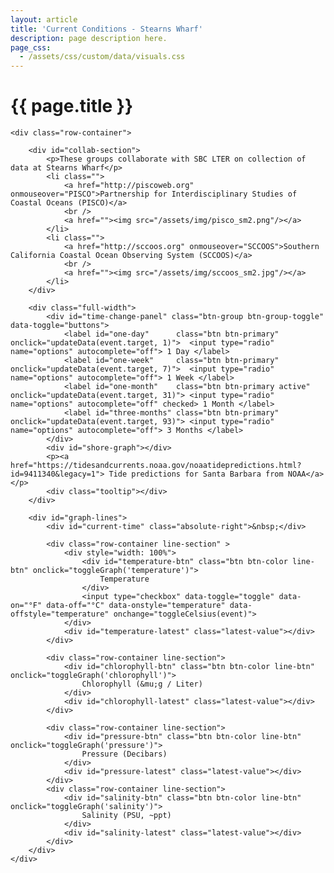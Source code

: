 ```yaml
---
layout: article
title: 'Current Conditions - Stearns Wharf'
description: page description here.
page_css:
  - /assets/css/custom/data/visuals.css
---
```


<div id="graph-container">
    <h1>{{ page.title }}</h1>

    <div class="row-container">

        <div id="collab-section">
            <p>These groups collaborate with SBC LTER on collection of data at Stearns Wharf</p>
            <li class="">
                <a href="http://piscoweb.org" onmouseover="PISCO">Partnership for Interdisciplinary Studies of Coastal Oceans (PISCO)</a>
                <br />
                <a href=""><img src="/assets/img/pisco_sm2.png"/></a>
            </li>
            <li class="">
                <a href="http://sccoos.org" onmouseover="SCCOOS">Southern California Coastal Ocean Observing System (SCCOOS)</a>
                <br />
                <a href=""><img src="/assets/img/sccoos_sm2.jpg"/></a>
            </li>
        </div>

        <div class="full-width">
            <div id="time-change-panel" class="btn-group btn-group-toggle" data-toggle="buttons">
                <label id="one-day"      class="btn btn-primary"        onclick="updateData(event.target, 1)">  <input type="radio" name="options" autocomplete="off"> 1 Day </label>
                <label id="one-week"     class="btn btn-primary"        onclick="updateData(event.target, 7)">  <input type="radio" name="options" autocomplete="off"> 1 Week </label>
                <label id="one-month"    class="btn btn-primary active" onclick="updateData(event.target, 31)"> <input type="radio" name="options" autocomplete="off" checked> 1 Month </label>
                <label id="three-months" class="btn btn-primary"        onclick="updateData(event.target, 93)"> <input type="radio" name="options" autocomplete="off"> 3 Months </label>
            </div>
            <div id="shore-graph"></div>
            <p><a href="https://tidesandcurrents.noaa.gov/noaatidepredictions.html?id=9411340&legacy=1"> Tide predictions for Santa Barbara from NOAA</a></p>
            <div class="tooltip"></div>
        </div>

        <div id="graph-lines">
            <div id="current-time" class="absolute-right">&nbsp;</div>

            <div class="row-container line-section" >
                <div style="width: 100%">
                    <div id="temperature-btn" class="btn btn-color line-btn" onclick="toggleGraph('temperature')">
                        Temperature
                    </div>
                    <input type="checkbox" data-toggle="toggle" data-on="°F" data-off="°C" data-onstyle="temperature" data-offstyle="temperature" onchange="toggleCelsius(event)">
                </div>
                <div id="temperature-latest" class="latest-value"></div>
            </div>

            <div class="row-container line-section">
                <div id="chlorophyll-btn" class="btn btn-color line-btn" onclick="toggleGraph('chlorophyll')">
                    Chlorophyll (&mu;g / Liter)
                </div>
                <div id="chlorophyll-latest" class="latest-value"></div>
            </div>

            <div class="row-container line-section">
                <div id="pressure-btn" class="btn btn-color line-btn" onclick="toggleGraph('pressure')">
                    Pressure (Decibars)
                </div>
                <div id="pressure-latest" class="latest-value"></div>
            </div>
            <div class="row-container line-section">
                <div id="salinity-btn" class="btn btn-color line-btn" onclick="toggleGraph('salinity')">
                    Salinity (PSU, ~ppt)
                </div>
                <div id="salinity-latest" class="latest-value"></div>
            </div>
        </div>
    </div>
</div>

<script src="https://d3js.org/d3.v5.min.js"></script>
<script src="/assets/js/shore_graph.js"/></script>
